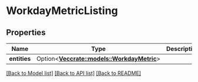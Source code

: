 # WorkdayMetricListing

## Properties

Name | Type | Description | Notes
------------ | ------------- | ------------- | -------------
**entities** | Option<[**Vec<crate::models::WorkdayMetric>**](WorkdayMetric.md)> |  | [optional]

[[Back to Model list]](../README.md#documentation-for-models) [[Back to API list]](../README.md#documentation-for-api-endpoints) [[Back to README]](../README.md)


